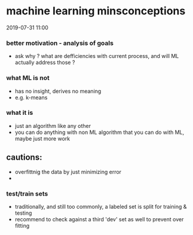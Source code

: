 # machine learning minsconceptions

2019-07-31 11:00

### better motivation - analysis of goals
* ask why ? what are defficiencies with current process, and will ML actually address those ?

### what ML is not
* has no insight, derives no meaning
* e.g. k-means

### what it is 
* just an algorithm like any other
* you can do anything with non ML algorithm that you can do with ML, maybe just more work

## cautions:
* overfittnig the data by just minimizing error
* 

### test/train sets
* traditionally, and still too commonly, a labeled set is split for training & testing
* recommend to check against a third 'dev' set as well to prevent over fitting
